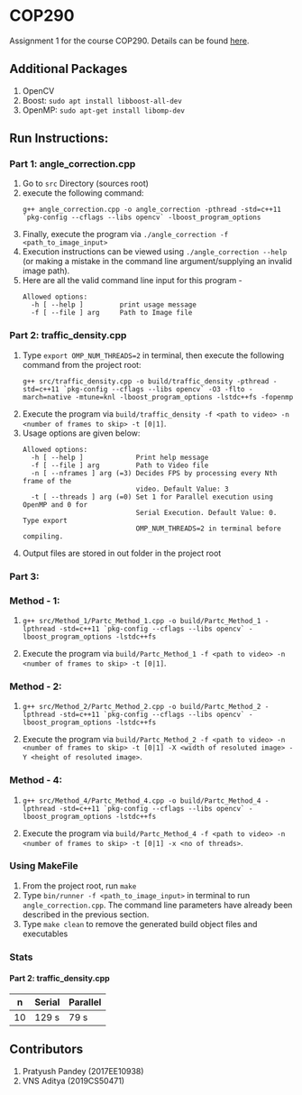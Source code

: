 # COP290
Assignment 1 for the course COP290. Details can be found [here](https://www.cse.iitd.ac.in/~rijurekha/cop290_2021.html).

## Additional Packages

1. OpenCV
2. Boost: `sudo apt install libboost-all-dev`
3. OpenMP: `sudo apt-get install libomp-dev`

## Run Instructions:
### Part 1: angle_correction.cpp
1. Go to `src` Directory (sources root)
2. execute the following command:  
    ```
    g++ angle_correction.cpp -o angle_correction -pthread -std=c++11 `pkg-config --cflags --libs opencv` -lboost_program_options
    ```
3. Finally, execute the program via `./angle_correction -f <path_to_image_input>`
4. Execution instructions can be viewed using `./angle_correction --help` (or making a mistake in the command line argument/supplying an invalid image path).
5. Here are all the valid command line input for this program -
    ```
    Allowed options:
      -h [ --help ]         print usage message
      -f [ --file ] arg     Path to Image file
    ``` 

### Part 2: traffic_density.cpp
1. Type `export OMP_NUM_THREADS=2` in terminal, then execute the following command from the project root:
    ```
    g++ src/traffic_density.cpp -o build/traffic_density -pthread -std=c++11 `pkg-config --cflags --libs opencv` -O3 -flto -march=native -mtune=knl -lboost_program_options -lstdc++fs -fopenmp
    ```
2. Execute the program via `build/traffic_density -f <path to video> -n <number of frames to skip> -t [0|1]`.
3. Usage options are given below:
    ```
    Allowed options:
      -h [ --help ]             Print help message
      -f [ --file ] arg         Path to Video file
      -n [ --nframes ] arg (=3) Decides FPS by processing every Nth frame of the 
                                video. Default Value: 3
      -t [ --threads ] arg (=0) Set 1 for Parallel execution using OpenMP and 0 for
                                Serial Execution. Default Value: 0. Type export 
                                OMP_NUM_THREADS=2 in terminal before compiling.

    ```
4. Output files are stored in out folder in the project root 

### Part 3:
### Method - 1:
1.  ```
    g++ src/Method_1/Partc_Method_1.cpp -o build/Partc_Method_1 -lpthread -std=c++11 `pkg-config --cflags --libs opencv` -lboost_program_options -lstdc++fs
    ```
2. Execute the program via `build/Partc_Method_1 -f <path to video> -n <number of frames to skip> -t [0|1]`.

### Method - 2:

1.  ```
    g++ src/Method_2/Partc_Method_2.cpp -o build/Partc_Method_2 -lpthread -std=c++11 `pkg-config --cflags --libs opencv` -lboost_program_options -lstdc++fs
    ```
2. Execute the program via `build/Partc_Method_2 -f <path to video> -n <number of frames to skip> -t [0|1] -X <width of resoluted image> -Y <height of resoluted image>`.

### Method - 4:

1.  ```
    g++ src/Method_4/Partc_Method_4.cpp -o build/Partc_Method_4 -lpthread -std=c++11 `pkg-config --cflags --libs opencv` -lboost_program_options -lstdc++fs
    ```
2. Execute the program via `build/Partc_Method_4 -f <path to video> -n <number of frames to skip> -t [0|1] -x <no of threads>`.

### Using MakeFile
1. From the project root, run `make`
2. Type `bin/runner -f <path_to_image_input>` in terminal to run `angle_correction.cpp`. The command line parameters have already been described in the previous section.
3. Type `make clean` to remove the generated build object files and executables

### Stats
#### Part 2: traffic_density.cpp
| n  | Serial | Parallel |
|----|--------|----------|
| 10 | 129 s  | 79 s     |

## Contributors
1. Pratyush Pandey (2017EE10938)
2. VNS Aditya (2019CS50471)
